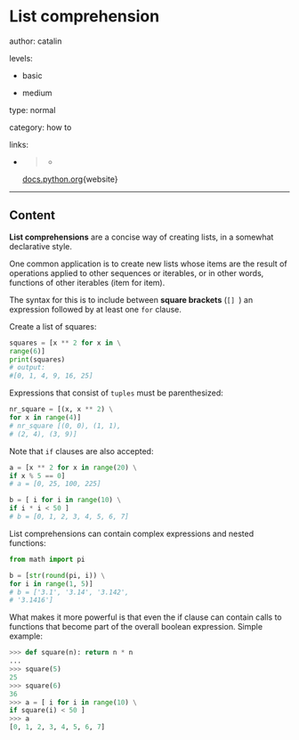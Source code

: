 # List comprehension
author: catalin

levels:

  - basic

  - medium

type: normal

category: how to

links:

  - >-
    [docs.python.org](https://docs.python.org/3.5/tutorial/datastructures.html#list-comprehensions){website}

---
## Content

**List comprehensions** are a concise way of creating lists, in a somewhat declarative style.  

One common application is to create new lists whose items are the result of operations applied to other sequences or iterables, or in other words, functions of other iterables (item for item).

The syntax for this is to include between **square brackets** (`[] `) an expression followed by at least one `for` clause.

Create a list of squares:
```python
squares = [x ** 2 for x in \
range(6)]
print(squares)
# output:
#[0, 1, 4, 9, 16, 25]
```

Expressions that consist of `tuples` must be parenthesized:
```python
nr_square = [(x, x ** 2) \
for x in range(4)]
# nr_square [(0, 0), (1, 1),
# (2, 4), (3, 9)]
```
Note that `if` clauses are also accepted:
```python
a = [x ** 2 for x in range(20) \
if x % 5 == 0]
# a = [0, 25, 100, 225]

b = [ i for i in range(10) \
if i * i < 50 ]
# b = [0, 1, 2, 3, 4, 5, 6, 7]

```
List comprehensions can contain complex expressions and nested functions:

```python
from math import pi

b = [str(round(pi, i)) \
for i in range(1, 5)]
# b = ['3.1', '3.14', '3.142',
# '3.1416']
```

What makes it more powerful is that even the if clause can contain calls to functions that become part of the overall boolean expression. Simple example:

```python
>>> def square(n): return n * n
...
>>> square(5)
25
>>> square(6)
36
>>> a = [ i for i in range(10) \
if square(i) < 50 ]
>>> a
[0, 1, 2, 3, 4, 5, 6, 7]

```
